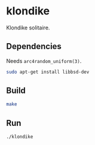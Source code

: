 # klondike

Klondike solitaire.

## Dependencies

Needs `arc4random_uniform(3)`.

```bash
sudo apt-get install libbsd-dev
```

## Build

```bash
make
```

## Run

```bash
./klondike
```
